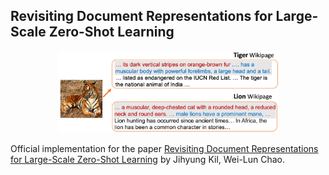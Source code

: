 ## Revisiting Document Representations for Large-Scale Zero-Shot Learning

<p align="center">
  <img src="./figs/zsl_app.png" width="70%" height="50%"></center>
</p>

Official implementation for the paper [Revisiting Document Representations for Large-Scale Zero-Shot Learning]() by Jihyung Kil, Wei-Lun Chao.
